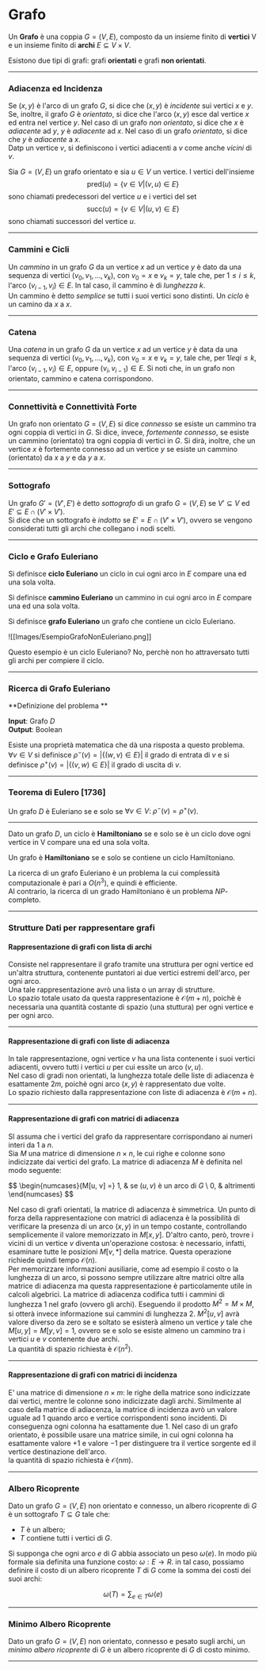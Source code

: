 # Grafo #
Un **Grafo**  è una coppia $G = (V, E)$, composto da un insieme finito di **vertici** V e un insieme finito di **archi** $E \subseteq V \times V$. 

Esistono due tipi di grafi: grafi **orientati** e grafi **non orientati**.<br />

--------------------------------------------------------------

### Adiacenza ed Incidenza ###
Se $(x, y)$ è l'arco di un grafo $G$, si dice che $(x, y)$ è _incidente_ sui vertici $x$ e $y$. Se, inoltre, il grafo $G$ è _orientato_, si dice che l'arco $(x, y)$ esce dal vertice $x$ ed entra nel vertice $y$. Nel caso di un grafo _non orientato_, si dice che $x$ è _adiacente_ ad $y$, $y$ è _adiacente_ ad $x$. Nel caso di un grafo _orientato_, si dice che $y$ è _adiacente_ a $x$.<br />
Datp un vertice $v$, si definiscono i vertici adiacenti a $v$ come anche _vicini_ di $v$.<br />

Sia $G = (V, E)$ un grafo orientato e sia $u \in V$ un vertice. I vertici dell'insieme
$$\text{pred}(u) = \{v \in V | (v, u) \in E \}$$
sono chiamati predecessori del vertice $u$ e i vertici del set
$$\text{succ}(u) = \{v \in V | (u, v) \in E \}$$
sono chiamati successori del vertice $u$.

----------------------------------------------------------------

### Cammini e Cicli ###
Un _cammino_ in un grafo $G$ da un vertice $x$ ad un vertice $y$ è dato da una sequenza di vertici $(v_{0}, v_{1}, ..., v_{k})$, con $v_{0} = x$ e $v_{k} = y$, tale che, per $1 \leq i \leq k$, l'arco $(v_{i-1}, v_{i}) \in E$. In tal caso, il cammino è di _lunghezza_ $k$.<br />Un cammino è detto _semplice_ se tutti i suoi vertici sono distinti. Un _ciclo_ è un camino da $x$ a $x$.<br />

----------------------------------------------------------------

### Catena ###
Una _catena_ in un grafo $G$ da un vertice $x$ ad un vertice $y$ è data da una sequenza di vertici $(v_{0}, v_{1}, ..., v_{k})$, con $v_{0} = x$ e $v_{k} = y$, tale che, per $1 leq i \leq k$, l'arco $(v_{i-1}, v_{i}) \in E$, oppure $(v_{i}, v_{i-1}) \in E$. Si noti che, in un grafo non orientato, cammino e catena corrispondono.<br />

----------------------------------------------------------------

### Connettività e Connettività Forte ###
Un grafo non orientato $G = (V, E)$ si dice _connesso_ se esiste un cammino tra ogni coppia di vertici in $G$. Si dice, invece, _fortemente connesso_, se esiste un cammino (orientato) tra ogni coppia di vertici in $G$. Si dirà, inoltre, che un vertice $x$ è fortemente connesso ad un vertice $y$ se esiste un cammino (orientato) da $x$ a $y$ e da $y$ a $x$.<br />

----------------------------------------------------------------

### Sottografo ###
Un grafo $G' = (V', E')$ è detto _sottografo_ di un grafo $G = (V, E)$ se $V' \subseteq V$ ed $E' \subseteq E \cap (V' \times V')$.<br />
Si dice che un sottografo è _indotto_ se $E' = E \cap (V' \times V')$, ovvero se vengono considerati tutti gli archi che collegano i nodi scelti.<br />

----------------------------------------------------------------

### Ciclo e Grafo Euleriano ###
Si definisce **ciclo Euleriano** un ciclo in cui ogni arco in $E$ compare una ed una sola volta.<br />

Si definisce **cammino Euleriano** un cammino in cui ogni arco in $E$ compare una ed una sola volta.<br />

Si definisce **grafo Euleriano** un grafo che contiene un ciclo Euleriano.<br />

![[Images/EsempioGrafoNonEuleriano.png]]

Questo esempio è un ciclo Euleriano? No, perchè non ho attraversato tutti gli archi per compiere il ciclo.<br />

----------------------------------------------------------------

### Ricerca di Grafo Euleriano ###
**Definizione del problema **

**Input**: Grafo $D$<br />
**Output**: Boolean<br />

Esiste una proprietà matematica che dà una risposta a questo problema.<br />
$\forall v \in V$ si definisce $\rho^{-}(v) = \Bigg|\Big\{(w, v) \in E\Big\}\Bigg|$ il grado di entrata di $v$ e si definisce $\rho^{+}(v) = \Bigg|\Big\{(v, w) \in E\Big\}\Bigg|$ il grado di uscita di $v$.<br />

----------------------------------------------------------------

### Teorema di Eulero [1736] ###
Un grafo $D$ è Euleriano se e solo se $\forall v \in V \text{: } \rho^{-}(v) = \rho^{+}(v)$.<br />

----------------------------------------------------------------

Dato un grafo $D$, un ciclo è **Hamiltoniano** se e solo se è un ciclo dove ogni vertice in V compare una ed una sola volta.<br />

Un grafo è **Hamiltoniano** se e solo se contiene un ciclo Hamiltoniano.<br />

La ricerca di un grafo Euleriano è un problema la cui complessità computazionale è pari a $O(n^{3})$, e quindi è efficiente.<br />
Al contrario, la ricerca di un grado Hamiltoniano è un problema _NP_-completo.<br />

----------------------------------------------------------------

### Strutture Dati per rappresentare grafi ###
#### Rappresentazione di grafi con lista di archi ####
Consiste nel rappresentare il grafo tramite una struttura per ogni vertice ed un'altra struttura, contenente puntatori ai due vertici estremi dell'arco, per ogni arco.<br />Una tale rappresentazione avrò una lista o un array di strutture.<br />
Lo spazio totale usato da questa rappresentazione è $\mathcal{O}(m + n)$, poichè è necessaria una quantità costante di spazio (una stuttura) per ogni vertice e per ogni arco.<br />

----------------------------------------------------------------

#### Rappresentazione di grafi con liste di adiacenza ####
In tale rappresentazione, ogni vertice $v$ ha una lista contenente i suoi vertici adiacenti, ovvero tutti i vertici $u$ per cui essite un arco $(v, u)$.<br />
Nel caso di gradi non orientati, la lunghezza totale delle liste di adiacenza è esattamente $2m$, poichè ogni arco $(x, y)$ è rappresentato due volte.<br />
Lo spazio richiesto dalla rappresentazione con liste di adiacenza è $\mathcal{O}(m+n)$.<br />

---------------------------------------------------------------

#### Rappresentazione di grafi con matrici di adiacenza ####
SI assuma che i vertici del grafo da rappresentare corrispondano ai numeri interi da $1$ a $n$.<br />
Sia $M$ una matrice di dimensione $n \times n$, le cui righe e colonne sono indicizzate dai vertici del grafo. La matrice di adiacenza $M$ è definita nel modo seguente:

$$
\begin{numcases}{M[u, v] =}
  1, & se $(u, v)\text{ è un arco di }G$ \\
  0, & altrimenti
\end{numcases}
$$

Nel caso di grafi orientati, la matrice di adiacenza è simmetrica. Un punto di forza della rappresentazione con matrici di adiacenza è la possibilità di verificare la presenza di un arco $(x, y)$ in un tempo costante, controllando semplicemente il valore memorizzato in $M[x, y]$. D'altro canto, però, trovre i vicini di un vertice $v$ diventa un'operazione costosa: è necessario, infatti, esaminare tutte le posizioni $M[v, *]$ della matrice. Questa operazione richiede quindi tempo $\mathcal{O}(n)$.<br />
Per memorizzare informazioni ausiliarie, come ad esempio il costo o la lunghezza di un arco, si possono sempre utilizzare altre matrici oltre alla matrice di adiacenza ma questa rappresentazione è particolamente utile in calcoli algebrici. La matrice di adiacenza codifica tutti i cammini di lunghezza $1$ nel grafo (ovvero gli archi). Eseguendo il prodotto $M^{2} = M \times M$, si otterà invece informazione sui cammini di lunghezza $2$. $M^{2}[u, v]$ avrà valore diverso da zero se e soltato se esisterà almeno un vertice $y$ tale che $M[u, y] = M[y, v] = 1$, ovvero se e solo se esiste almeno un cammino tra i vertici $u$ e $v$ contenente due archi.<br />La quantità di spazio richiesta è $\mathcal{O}(n^{2})$.

----------------------------------------------------------------

#### Rappresentazione di grafi con matrici di incidenza ####
E' una matrice di dimensione $n \times m$: le righe della matrice sono indicizzate dai vertici, mentre le colonne sono indicizzate dagli archi. Similmente al caso della matrice di adiacenza, la matrice di incidenza avrò un valore uguale ad $1$ quando arco e vertice corrispondenti sono incidenti. Di conseguenza ogni colonna ha esattamente due $1$. Nel caso di un grafo orientato, è possibile usare una matrice simile, in cui ogni colonna ha esattamente valore $+1$ e valore $-1$ per distinguere tra il vertice sorgente ed il vertice destinazione dell'arco.<br />
la quantità di spazio richiesta è $\mathcal{O}(nm)$.<br />

----------------------------------------------------------------

### Albero Ricoprente ###
Dato un grafo $G = (V, E)$ non orientato e connesso, un albero ricoprente di $G$ è un sottografo $T \subseteq G$ tale che:
- $T$ è un albero;
- $T$ contiene tutti i vertici di $G$.

Si supponga che ogni arco $e$ di $G$ abbia associato un peso $\omega(e)$. In modo più formale sia definita una funzione costo: $\omega: E \rightarrow R$. in tal caso, possiamo definire il costo di un albero ricoprente $T$ di $G$ come la somma dei costi dei suoi archi:

$$\omega\Big(T\Big) = \sum_{e \in T}\omega(e)$$

----------------------------------------------------------------

### Minimo Albero Ricoprente ###
Dato un grafo $G = (V, E)$ non orientato, connesso e pesato sugli archi, un _minimo albero ricoprente_ di $G$ è un albero ricoprente di $G$ di costo minimo.<br />

----------------------------------------------------------------

